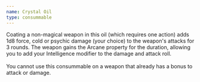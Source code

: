 ```yaml
---
name: Crystal Oil
type: consummable
---
```

Coating a non-magical weapon in this oil (which requires one action) adds 1d8 force, cold or psychic damage (your choice) to the weapon's attacks for 3 rounds. The weapon gains the Arcane property for the duration, allowing you to add your Intelligence modifier to the damage and attack roll.<br><br>You cannot use this consummable on a weapon that already has a bonus to attack or damage. 
